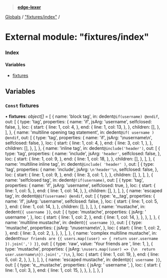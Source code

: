 > **[edge-lexer](../README.md)**

[Globals](../README.md) / ["fixtures/index"](_fixtures_index_.md) /

# External module: "fixtures/index"

### Index

#### Variables

* [fixtures](_fixtures_index_.md#const-fixtures)

## Variables

### `Const` fixtures

• **fixtures**: *object[]* =  [
  {
    name: 'block tag',
    in: dedent`@if(username)
@endif`,
    out: [
      {
        type: 'tag',
        properties: {
          name: 'if',
          jsArg: 'username',
          selfclosed: false,
        },
        loc: {
          start: {
            line: 1,
            col: 4,
          },
          end: {
            line: 1,
            col: 13,
          },
        },
        children: [],
      },
    ],
  },
  {
    name: 'multiline opening tag statement',
    in: dedent`@if(
  username
)
@endif`,
    out: [
      {
        type: 'tag',
        properties: {
          name: 'if',
          jsArg: '\nusername\n',
          selfclosed: false,
        },
        loc: {
          start: {
            line: 1,
            col: 4,
          },
          end: {
            line: 3,
            col: 1,
          },
        },
        children: [],
      },
    ],
  },
  {
    name: 'inline tag',
    in: dedent`@include('header')`,
    out: [
      {
        type: 'tag',
        properties: {
          name: 'include',
          jsArg: `'header'`,
          selfclosed: false,
        },
        loc: {
          start: {
            line: 1,
            col: 9,
          },
          end: {
            line: 1,
            col: 18,
          },
        },
        children: [],
      },
    ],
  },
  {
    name: 'multiline inline tag',
    in: dedent`@include(
  'header'
)`,
    out: [
      {
        type: 'tag',
        properties: {
          name: 'include',
          jsArg: `\n'header'\n`,
          selfclosed: false,
        },
        loc: {
          start: {
            line: 1,
            col: 9,
          },
          end: {
            line: 3,
            col: 1,
          },
        },
        children: [],
      },
    ],
  },
  {
    name: 'selfclosed tag',
    in: dedent`@!if(username)`,
    out: [
      {
        type: 'tag',
        properties: {
          name: 'if',
          jsArg: 'username',
          selfclosed: true,
        },
        loc: {
          start: {
            line: 1,
            col: 5,
          },
          end: {
            line: 1,
            col: 14,
          },
        },
        children: [],
      },
    ],
  },
  {
    name: 'escaped tag',
    in: dedent`@@if(username)
    @endif`,
    out: [
      {
        type: 'e__tag',
        properties: {
          name: 'if',
          jsArg: 'username',
          selfclosed: false,
        },
        loc: {
          start: {
            line: 1,
            col: 5,
          },
          end: {
            line: 1,
            col: 14,
          },
        },
        children: [],
      },
    ],
  },
  {
    name: 'mustache',
    in: dedent`{{ username }}`,
    out: [
      {
        type: 'mustache',
        properties: {
          jsArg: ' username ',
        },
        loc: {
          start: {
            line: 1,
            col: 2,
          },
          end: {
            line: 1,
            col: 14,
          },
        },
      },
    ],
  },
  {
    name: 'multiline mustache',
    in: dedent`{{
username
}}`,
    out: [
      {
        type: 'mustache',
        properties: {
          jsArg: '\nusername\n',
        },
        loc: {
          start: {
            line: 1,
            col: 2,
          },
          end: {
            line: 3,
            col: 2,
          },
        },
      },
    ],
  },
  {
    name: 'complex multiline mustache',
    in: dedent`Your friends are {{
  users.map((user) => {
    return user.username
  }).join(',')
}}`,
    out: [
      {
        type: 'raw',
        value: 'Your friends are ',
        line: 1,
      },
      {
        type: 'mustache',
        properties: {
          jsArg: `\nusers.map((user) => {\n  return user.username\n}).join(',')\n`,
        },
        loc: {
          start: {
            line: 1,
            col: 19,
          },
          end: {
            line: 5,
            col: 2,
          },
        },
      },
    ],
  },
  {
    name: 'escaped mustache',
    in: dedent`@{{ username }}`,
    out: [
      {
        type: 'e__mustache',
        properties: {
          jsArg: ' username ',
        },
        loc: {
          start: {
            line: 1,
            col: 3,
          },
          end: {
            line: 1,
            col: 15,
          },
        },
      },
    ],
  },
]